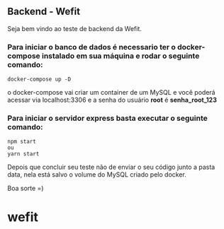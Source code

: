 ## Backend - Wefit

Seja bem vindo ao teste de backend da Wefit.

### Para iniciar o banco de dados é necessario ter o docker-compose instalado em sua máquina e rodar o seguinte comando:

    docker-compose up -D

o docker-compose vai criar um container de um MySQL e você poderá acessar via localhost:3306 e a senha do usuário **root** é **senha_root_123**

### Para iniciar o servidor express basta executar o seguinte comando:

    npm start
    ou
    yarn start

Depois que concluir seu teste não de enviar o seu código junto a pasta data, nela está salvo o volume do MySQL criado pelo docker.

Boa sorte =)
# wefit

